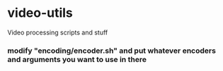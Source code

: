 # video-utils
Video processing scripts and stuff

### modify "encoding/encoder.sh" and put whatever encoders and arguments you want to use in there
